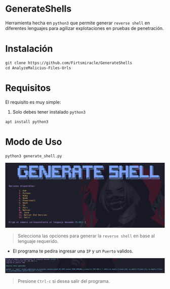 # GenerateShells

Herramienta hecha en `python3` que permite generar `reverse shell` en diferentes lenguajes para agilizar explotaciones en pruebas de penetración.

# Instalación

```
git clone https://github.com/Firtsmiracle/GenerateShells
cd AnalyzeMalicius-Files-Urls
```

# Requisitos

El requisito es muy simple:

1. Solo debes tener instalado `python3`

```
apt install python3
```

# Modo de Uso

```
python3 generate_shell.py
```

![](https://github.com/Firtsmiracle/GenerateShells/blob/master/Images/generate.PNG)

> Selecciona las opciones para generar la `reverse shell` en base al lenguaje requerido.

 - El programa te pedira ingresar una `IP` y un `Puerto` validos.
 
![](https://github.com/Firtsmiracle/GenerateShells/blob/master/Images/generate2.PNG)

> Presione `Ctrl-c` si desea salir del programa.


